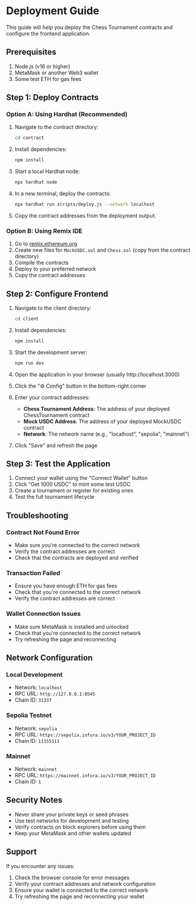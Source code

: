 # Deployment Guide

This guide will help you deploy the Chess Tournament contracts and configure the frontend application.

## Prerequisites

1. Node.js (v16 or higher)
2. MetaMask or another Web3 wallet
3. Some test ETH for gas fees

## Step 1: Deploy Contracts

### Option A: Using Hardhat (Recommended)

1. Navigate to the contract directory:
   ```bash
   cd contract
   ```

2. Install dependencies:
   ```bash
   npm install
   ```

3. Start a local Hardhat node:
   ```bash
   npx hardhat node
   ```

4. In a new terminal, deploy the contracts:
   ```bash
   npx hardhat run scripts/deploy.js --network localhost
   ```

5. Copy the contract addresses from the deployment output.

### Option B: Using Remix IDE

1. Go to [remix.ethereum.org](https://remix.ethereum.org)
2. Create new files for `MockUSDC.sol` and `Chess.sol` (copy from the contract directory)
3. Compile the contracts
4. Deploy to your preferred network
5. Copy the contract addresses

## Step 2: Configure Frontend

1. Navigate to the client directory:
   ```bash
   cd client
   ```

2. Install dependencies:
   ```bash
   npm install
   ```

3. Start the development server:
   ```bash
   npm run dev
   ```

4. Open the application in your browser (usually http://localhost:3000)

5. Click the "⚙️ Config" button in the bottom-right corner

6. Enter your contract addresses:
   - **Chess Tournament Address**: The address of your deployed ChessTournament contract
   - **Mock USDC Address**: The address of your deployed MockUSDC contract
   - **Network**: The network name (e.g., "localhost", "sepolia", "mainnet")

7. Click "Save" and refresh the page

## Step 3: Test the Application

1. Connect your wallet using the "Connect Wallet" button
2. Click "Get 1000 USDC" to mint some test USDC
3. Create a tournament or register for existing ones
4. Test the full tournament lifecycle

## Troubleshooting

### Contract Not Found Error
- Make sure you're connected to the correct network
- Verify the contract addresses are correct
- Check that the contracts are deployed and verified

### Transaction Failed
- Ensure you have enough ETH for gas fees
- Check that you're connected to the correct network
- Verify the contract addresses are correct

### Wallet Connection Issues
- Make sure MetaMask is installed and unlocked
- Check that you're connected to the correct network
- Try refreshing the page and reconnecting

## Network Configuration

### Local Development
- Network: `localhost`
- RPC URL: `http://127.0.0.1:8545`
- Chain ID: `31337`

### Sepolia Testnet
- Network: `sepolia`
- RPC URL: `https://sepolia.infura.io/v3/YOUR_PROJECT_ID`
- Chain ID: `11155111`

### Mainnet
- Network: `mainnet`
- RPC URL: `https://mainnet.infura.io/v3/YOUR_PROJECT_ID`
- Chain ID: `1`

## Security Notes

- Never share your private keys or seed phrases
- Use test networks for development and testing
- Verify contracts on block explorers before using them
- Keep your MetaMask and other wallets updated

## Support

If you encounter any issues:
1. Check the browser console for error messages
2. Verify your contract addresses and network configuration
3. Ensure your wallet is connected to the correct network
4. Try refreshing the page and reconnecting your wallet 